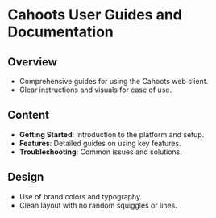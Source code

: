 # Cahoots User Guides and Documentation

## Overview
- Comprehensive guides for using the Cahoots web client.
- Clear instructions and visuals for ease of use.

## Content
- **Getting Started**: Introduction to the platform and setup.
- **Features**: Detailed guides on using key features.
- **Troubleshooting**: Common issues and solutions.

## Design
- Use of brand colors and typography.
- Clean layout with no random squiggles or lines. 